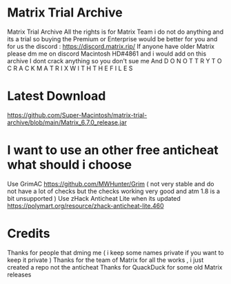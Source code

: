 # Matrix Trial Archive
Matrix Trial Archive
All the rights is for Matrix Team i do not do anything and its a trial so buying the Premium or Enterprise would be better for you and for us the discord : https://discord.matrix.rip/
If anyone have older Matrix please dm me on discord Macintosh HD#4861 and i would add on this archive
I dont crack anything so you don't sue me
And D O  N O T  T R Y  T O  C R A C K  M A T R I X  W I T H  T H E  F I L E S

# Latest Download 
https://github.com/Super-Macintosh/matrix-trial-archive/blob/main/Matrix_6.7.0_release.jar

# I want to use an other free anticheat what should i choose
Use GrimAC https://github.com/MWHunter/Grim ( not very stable and do not have a lot of checks but the checks working very good and atm 1.8 is a bit unsupported )
Use zHack Anticheat Lite when its updated https://polymart.org/resource/zhack-anticheat-lite.460

# Credits
Thanks for people that dming me ( i keep some names private if you want to keep it private )
Thanks for the team of Matrix for all the works , i just created a repo not the anticheat
Thanks for QuackDuck for some old Matrix releases
